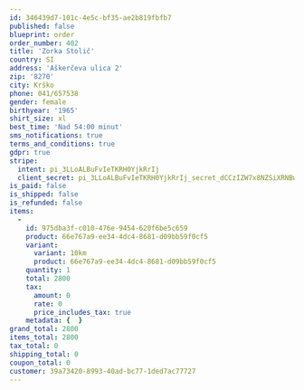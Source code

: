 ```yaml
---
id: 346439d7-101c-4e5c-bf35-ae2b819fbfb7
published: false
blueprint: order
order_number: 402
title: 'Zorka Stolič'
country: SI
address: 'Aškerčeva ulica 2'
zip: '8270'
city: Krško
phone: 041/657538
gender: female
birthyear: '1965'
shirt_size: xl
best_time: 'Nad 54:00 minut'
sms_notifications: true
terms_and_conditions: true
gdpr: true
stripe:
  intent: pi_3LLoALBuFvIeTKRH0YjkRrIj
  client_secret: pi_3LLoALBuFvIeTKRH0YjkRrIj_secret_dCCzIZW7x8NZSiXRNBw5IKYQ2
is_paid: false
is_shipped: false
is_refunded: false
items:
  -
    id: 975dba3f-c010-476e-9454-620f6be5c659
    product: 66e767a9-ee34-4dc4-8681-d09bb59f0cf5
    variant:
      variant: 10km
      product: 66e767a9-ee34-4dc4-8681-d09bb59f0cf5
    quantity: 1
    total: 2800
    tax:
      amount: 0
      rate: 0
      price_includes_tax: true
    metadata: {  }
grand_total: 2800
items_total: 2800
tax_total: 0
shipping_total: 0
coupon_total: 0
customer: 39a73420-8993-40ad-bc77-1ded7ac77727
---
```

